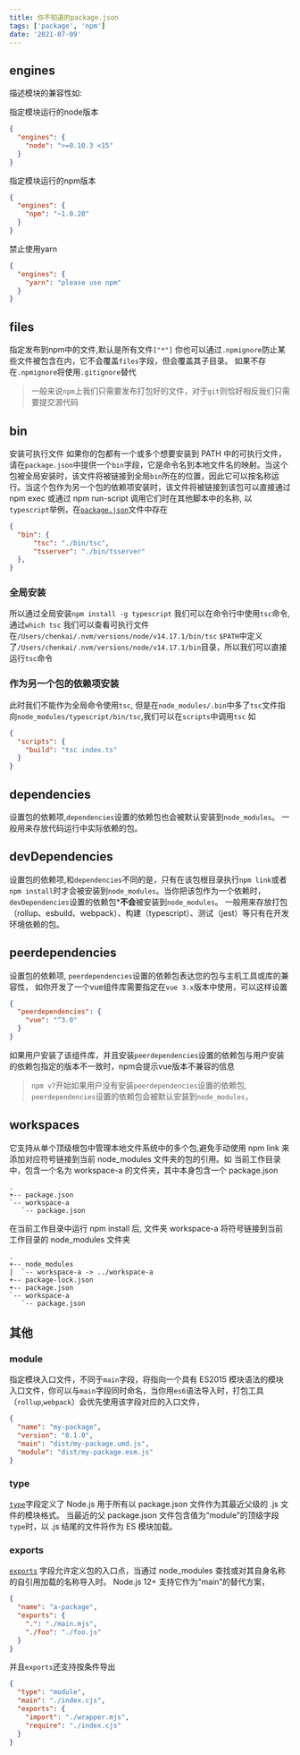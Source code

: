 ```yaml
---
title: 你不知道的package.json
tags: ['package', 'npm']
date: '2021-07-09'
---
```


## engines
描述模块的兼容性如:

指定模块运行的node版本
```json
{
  "engines": {
    "node": ">=0.10.3 <15"
  }
}
```

指定模块运行的npm版本
```json
{
  "engines": {
    "npm": "~1.0.20"
  }
}
```

禁止使用yarn
```json
{
  "engines": {
    "yarn": "please use npm"
  }
}
```

## files

指定发布到npm中的文件,默认是所有文件`["*"]`
你也可以通过`.npmignore`防止某些文件被包含在内，它不会覆盖`files`字段，但会覆盖其子目录。 如果不存在`.npmignore`将使用`.gitignore`替代

> 一般来说`npm`上我们只需要发布打包好的文件，对于`git`则恰好相反我们只需要提交源代码

## bin
安装可执行文件
如果你的包都有一个或多个想要安装到 PATH 中的可执行文件，请在`package.json`中提供一个`bin`字段，它是命令名到本地文件名的映射。当这个包被全局安装时，该文件将被链接到全局`bin`所在的位置，因此它可以按名称运行。当这个包作为另一个包的依赖项安装时，该文件将被链接到该包可以直接通过 npm exec 或通过 npm run-script 调用它们时在其他脚本中的名称,
以`typescript`举例，在[`package.json`](https://github.com/microsoft/TypeScript/blob/315b807489b8ff3a892179488fb0c00398d9b2c3/package.json#L24-L27)文件中存在
```json
{
  "bin": {
      "tsc": "./bin/tsc",
      "tsserver": "./bin/tsserver"
  },
}
```
### 全局安装
所以通过全局安装`npm install -g typescript` 我们可以在命令行中使用`tsc`命令,
通过`which tsc` 我们可以查看可执行文件在`/Users/chenkai/.nvm/versions/node/v14.17.1/bin/tsc`
`$PATH`中定义了`/Users/chenkai/.nvm/versions/node/v14.17.1/bin`目录，所以我们可以直接运行`tsc`命令
### 作为另一个包的依赖项安装

此时我们不能作为全局命令使用`tsc`, 但是在`node_modules/.bin`中多了`tsc`文件指向`node_modules/typescript/bin/tsc`,我们可以在`scripts`中调用`tsc` 如
```json
{
  "scripts": {
    "build": "tsc index.ts"
  }
}
```
## dependencies
设置包的依赖项,`dependencies`设置的依赖包也会被默认安装到`node_modules`。 一般用来存放代码运行中实际依赖的包。
## devDependencies
设置包的依赖项,和`dependencies`不同的是，只有在该包根目录执行`npm link`或者`npm install`时才会被安装到`node_modules`。当你把该包作为一个依赖时，`devDependencies`设置的依赖包***不会**被安装到`node_modules`。 一般用来存放打包（rollup、esbuild、webpack）、构建（typescript）、测试（jest）等只有在开发环境依赖的包。
## peerdependencies
设置包的依赖项, `peerdependencies`设置的依赖包表达您的包与主机工具或库的兼容性，
如你开发了一个vue组件库需要指定在`vue 3.x`版本中使用，可以这样设置
```json
{
  "peerdependencies": {
    "vue": "^3.0"
  }
}
```
如果用户安装了该组件库，并且安装`peerdependencies`设置的依赖包与用户安装的依赖包指定的版本不一致时，npm会提示vue版本不兼容的信息
> `npm v7`开始如果用户没有安装`peerdependencies`设置的依赖包, `peerdependencies`设置的依赖包会被默认安装到`node_modules`，

## workspaces
它支持从单个顶级根包中管理本地文件系统中的多个包,避免手动使用 npm link 来添加对应符号链接到当前 node_modules 文件夹的包的引用。如
当前工作目录中，包含一个名为 workspace-a 的文件夹，其中本身包含一个 package.json
```
.
+-- package.json
`-- workspace-a
   `-- package.json
```
在当前工作目录中运行 npm install 后, 文件夹 workspace-a 将符号链接到当前工作目录的 node_modules 文件夹
```
.
+-- node_modules
|  `-- workspace-a -> ../workspace-a
+-- package-lock.json
+-- package.json
`-- workspace-a
   `-- package.json
```
## 其他

### module
指定模块入口文件，不同于`main`字段，将指向一个具有 ES2015 模块语法的模块入口文件，你可以与`main`字段同时命名，当你用`es6`语法导入时，打包工具（`rollup`,`webpack`）会优先使用该字段对应的入口文件，
```json
{
  "name": "my-package",
  "version": "0.1.0",
  "main": "dist/my-package.umd.js",
  "module": "dist/my-package.esm.js"
}
```

### type
[`type`](https://nodejs.org/dist/latest-v16.x/docs/api/packages.html#packages_type)字段定义了 Node.js 用于所有以 package.json 文件作为其最近父级的 .js 文件的模块格式。 当最近的父 package.json 文件包含值为“module”的顶级字段`type`时，以 .js 结尾的文件将作为 ES 模块加载。

### exports
[`exports`](https://nodejs.org/dist/latest-v16.x/docs/api/packages.html#packages_exports) 字段允许定义包的入口点，当通过 node_modules 查找或对其自身名称的自引用加载的名称导入时。 Node.js 12+ 支持它作为“main”的替代方案，
```json
{
  "name": "a-package",
  "exports": {
    ".": "./main.mjs",
    "./foo": "./foo.js"
  }
}
```

并且`exports`还支持按条件导出
```json
{
  "type": "module",
  "main": "./index.cjs",
  "exports": {
    "import": "./wrapper.mjs",
    "require": "./index.cjs"
  }
}
```
